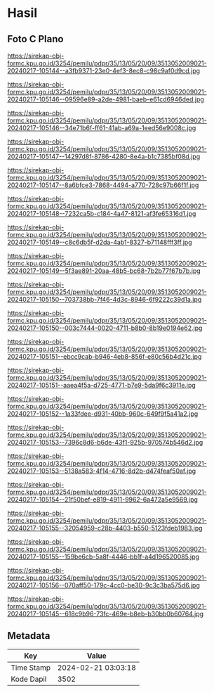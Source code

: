 # Hasil

## Foto C Plano

https://sirekap-obj-formc.kpu.go.id/3254/pemilu/pdpr/35/13/05/20/09/3513052009021-20240217-105144--a3fb9371-23e0-4ef3-8ec8-c98c9af0d9cd.jpg

https://sirekap-obj-formc.kpu.go.id/3254/pemilu/pdpr/35/13/05/20/09/3513052009021-20240217-105146--09596e89-a2de-4981-baeb-e61cd6946ded.jpg

https://sirekap-obj-formc.kpu.go.id/3254/pemilu/pdpr/35/13/05/20/09/3513052009021-20240217-105146--34e71b6f-ff61-41ab-a69a-1eed56e9008c.jpg

https://sirekap-obj-formc.kpu.go.id/3254/pemilu/pdpr/35/13/05/20/09/3513052009021-20240217-105147--14297d8f-8786-4280-8e4a-b1c7385bf08d.jpg

https://sirekap-obj-formc.kpu.go.id/3254/pemilu/pdpr/35/13/05/20/09/3513052009021-20240217-105147--8a6bfce3-7868-4494-a770-728c97b66f1f.jpg

https://sirekap-obj-formc.kpu.go.id/3254/pemilu/pdpr/35/13/05/20/09/3513052009021-20240217-105148--7232ca5b-c184-4a47-8121-af3fe65316d1.jpg

https://sirekap-obj-formc.kpu.go.id/3254/pemilu/pdpr/35/13/05/20/09/3513052009021-20240217-105149--c8c6db5f-d2da-4ab1-8327-b71148fff3ff.jpg

https://sirekap-obj-formc.kpu.go.id/3254/pemilu/pdpr/35/13/05/20/09/3513052009021-20240217-105149--5f3ae891-20aa-48b5-bc68-7b2b77f67b7b.jpg

https://sirekap-obj-formc.kpu.go.id/3254/pemilu/pdpr/35/13/05/20/09/3513052009021-20240217-105150--703738bb-7f46-4d3c-8946-6f9222c39d1a.jpg

https://sirekap-obj-formc.kpu.go.id/3254/pemilu/pdpr/35/13/05/20/09/3513052009021-20240217-105150--003c7444-0020-4711-b8b0-8b19e0194e62.jpg

https://sirekap-obj-formc.kpu.go.id/3254/pemilu/pdpr/35/13/05/20/09/3513052009021-20240217-105151--ebcc9cab-b946-4eb8-856f-e80c56b4d21c.jpg

https://sirekap-obj-formc.kpu.go.id/3254/pemilu/pdpr/35/13/05/20/09/3513052009021-20240217-105151--aaea4f5a-d725-4771-b7e9-5da9f6c3911e.jpg

https://sirekap-obj-formc.kpu.go.id/3254/pemilu/pdpr/35/13/05/20/09/3513052009021-20240217-105152--1a33fdee-d931-40bb-960c-649f9f5a41a2.jpg

https://sirekap-obj-formc.kpu.go.id/3254/pemilu/pdpr/35/13/05/20/09/3513052009021-20240217-105153--7396c8d6-b6de-43f1-925b-970574b546d2.jpg

https://sirekap-obj-formc.kpu.go.id/3254/pemilu/pdpr/35/13/05/20/09/3513052009021-20240217-105153--5138a583-4f14-4716-8d2b-d474feaf50af.jpg

https://sirekap-obj-formc.kpu.go.id/3254/pemilu/pdpr/35/13/05/20/09/3513052009021-20240217-105154--21f50bef-e819-4911-9962-6a472a5e9569.jpg

https://sirekap-obj-formc.kpu.go.id/3254/pemilu/pdpr/35/13/05/20/09/3513052009021-20240217-105155--32054959-c28b-4403-b550-5123fdeb1983.jpg

https://sirekap-obj-formc.kpu.go.id/3254/pemilu/pdpr/35/13/05/20/09/3513052009021-20240217-105155--159be6cb-5a8f-4446-bb1f-a4d196520085.jpg

https://sirekap-obj-formc.kpu.go.id/3254/pemilu/pdpr/35/13/05/20/09/3513052009021-20240217-105156--070aff50-179c-4cc0-be30-9c3c3ba575d6.jpg

https://sirekap-obj-formc.kpu.go.id/3254/pemilu/pdpr/35/13/05/20/09/3513052009021-20240217-105145--618c9b96-73fc-469e-b8eb-b30bb0b60764.jpg


## Metadata

| Key        | Value               |
| ---------- | ------------------- |
| Time Stamp | 2024-02-21 03:03:18 |
| Kode Dapil | 3502                |




